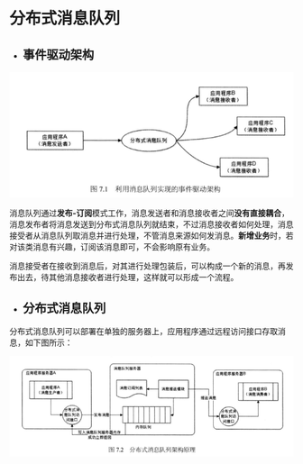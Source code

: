 # 分布式消息队列

* ## 事件驱动架构

![](/assets/import.png)

消息队列通过**发布-订阅**模式工作，消息发送者和消息接收者之间**没有直接耦合**，消息发布者将消息发送到分布式消息队列就结束，不过消息接收者如何处理，消息接受者从消息队列取消息并进行处理，不管消息来源如何发消息。**新增业务**时，若对该类消息有兴趣，订阅该消息即可，不会影响原有业务。

消息接受者在接收到消息后，对其进行处理包装后，可以构成一个新的消息，再发布出去，待其他消息接收者进行处理，这样就可以形成一个流程。

* ## 分布式消息队列

分布式消息队列可以部署在单独的服务器上，应用程序通过远程访问接口存取消息，如下图所示：

![](/assets/2.png)




